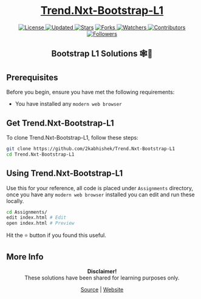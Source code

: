 <div align="center">

<h1><a href="https://2kabhishek.github.io/Trend.Nxt-Bootstrap-L1">Trend.Nxt-Bootstrap-L1</a></h1>

<a href="https://github.com/2KAbhishek/Trend.Nxt-Bootstrap-L1/blob/master/LICENSE">
<img alt="License" src="https://img.shields.io/github/license/2kabhishek/Trend.Nxt-Bootstrap-L1?style=plastic&color=white&label=License"> </a>

<a href="https://github.com/2KAbhishek/Trend.Nxt-Bootstrap-L1/pulse">
<img alt="Updated" src="https://img.shields.io/github/last-commit/2kabhishek/Trend.Nxt-Bootstrap-L1?style=plastic&color=e30724&label=Updated"> </a>

<a href="https://github.com/2KAbhishek/Trend.Nxt-Bootstrap-L1/stargazers">
<img alt="Stars" src="https://img.shields.io/github/stars/2kabhishek/Trend.Nxt-Bootstrap-L1?style=plastic&color=00d451&label=Stars"></a>

<a href="https://github.com/2KAbhishek/Trend.Nxt-Bootstrap-L1/network/members">
<img alt="Forks" src="https://img.shields.io/github/forks/2kabhishek/Trend.Nxt-Bootstrap-L1?style=plastic&color=1688f0&label=Forks"> </a>

<a href="https://github.com/2KAbhishek/Trend.Nxt-Bootstrap-L1/watchers">
<img alt="Watchers" src="https://img.shields.io/github/watchers/2kabhishek/Trend.Nxt-Bootstrap-L1?style=plastic&color=ff5500&label=Watchers"> </a>

<a href="https://github.com/2KAbhishek/Trend.Nxt-Bootstrap-L1/graphs/contributors">
<img alt="Contributors" src="https://img.shields.io/github/contributors/2kabhishek/Trend.Nxt-Bootstrap-L1?style=plastic&color=f0f&label=Contributors"> </a>

<a href="https://github.com/2KAbhishek?tab=followers">
<img alt="Followers" src="https://img.shields.io/github/followers/2kabhishek?color=222&style=plastic&label=Followers"> </a>

<h2>Bootstrap L1 Solutions 🕸🎨</h2>

</div>

## Prerequisites

Before you begin, ensure you have met the following requirements:

- You have installed any `modern web browser`

## Get Trend.Nxt-Bootstrap-L1

To clone Trend.Nxt-Bootstrap-L1, follow these steps:

```bash
git clone https://github.com/2kabhishek/Trend.Nxt-Bootstrap-L1
cd Trend.Nxt-Bootstrap-L1
```

## Using Trend.Nxt-Bootstrap-L1

Use this for your reference, all code is placed under `Assignments` directory, once you have any `modern web browser` installed you can edit and run these locally.

```bash
cd Assignments/
edit index.html # Edit
open index.html # Preview
```

Hit the ⭐ button if you found this useful.

## More Info

<div align="center">

<strong>Disclaimer!</strong><br>
These solutions have been shared for learning purposes only. <br>

<a href="https://github.com/2KAbhishek/Trend.Nxt-Bootstrap-L1">Source</a> |
<a href="https://2kabhishek.github.io/Trend.Nxt-Bootstrap-L1">Website</a>

</div>
